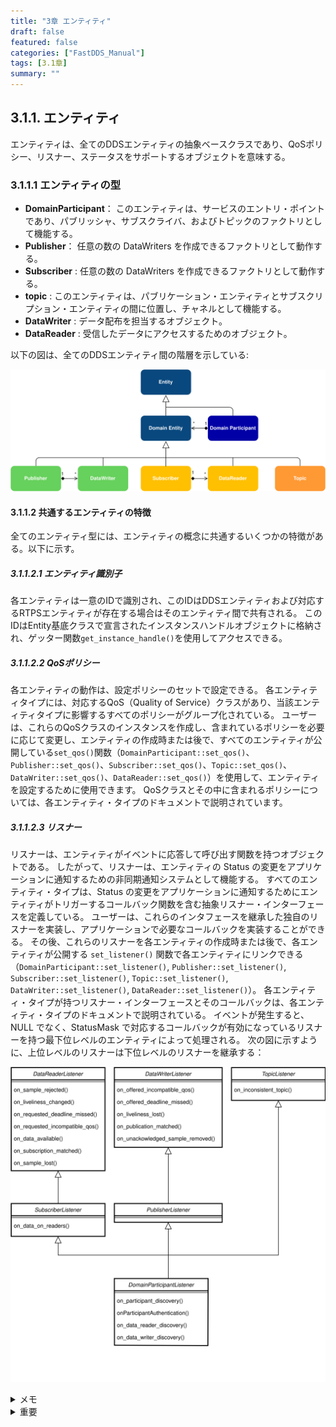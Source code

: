 ```yaml
---
title: "3章 エンティティ"
draft: false
featured: false
categories: ["FastDDS_Manual"]
tags: [3.1章]
summary: ""
---
```

## 3.1.1. エンティティ
エンティティは、全てのDDSエンティティの抽象ベースクラスであり、QoSポリシー、リスナー、ステータスをサポートするオブジェクトを意味する。

### 3.1.1.1 エンティティの型
- **DomainParticipant**： このエンティティは、サービスのエントリ・ポイントであり、パブリッシャ、サブスクライバ、およびトピックのファクトリとして機能する。 
- **Publisher**： 任意の数の DataWriters を作成できるファクトリとして動作する。 
- **Subscriber** : 任意の数の DataWriters を作成できるファクトリとして動作する。
- **topic** : このエンティティは、パブリケーション・エンティティとサブスクリプション・エンティティの間に位置し、チャネルとして機能する。
- **DataWriter** : データ配布を担当するオブジェクト。
- **DataReader** : 受信したデータにアクセスするためのオブジェクト。

以下の図は、全てのDDSエンティティ間の階層を示している:

![entity_diagram](entity_diagram.svg)

#### 3.1.1.2 共通するエンティティの特徴
全てのエンティティ型には、エンティティの概念に共通するいくつかの特徴がある。以下に示す。

##### 3.1.1.2.1 エンティティ識別子
各エンティティは一意のIDで識別され、このIDはDDSエンティティおよび対応するRTPSエンティティが存在する場合はそのエンティティ間で共有される。 このIDはEntity基底クラスで宣言されたインスタンスハンドルオブジェクトに格納され、ゲッター関数`get_instance_handle()`を使用してアクセスできる。

##### 3.1.1.2.2 QoSポリシー
各エンティティの動作は、設定ポリシーのセットで設定できる。 各エンティティタイプには、対応するQoS（Quality of Service）クラスがあり、当該エンティティタイプに影響するすべてのポリシーがグループ化されている。 ユーザーは、これらのQoSクラスのインスタンスを作成し、含まれているポリシーを必要に応じて変更し、エンティティの作成時または後で、すべてのエンティティが公開している`set_qos()`関数（`DomainParticipant::set_qos()`、`Publisher::set_qos()`、`Subscriber::set_qos()`、`Topic::set_qos()`、`DataWriter::set_qos()`、`DataReader::set_qos()`）を使用して、エンティティを設定するために使用できます。 QoSクラスとその中に含まれるポリシーについては、各エンティティ・タイプのドキュメントで説明されています。

##### 3.1.1.2.3 リスナー
リスナーは、エンティティがイベントに応答して呼び出す関数を持つオブジェクトである。 したがって、リスナーは、エンティティの Status の変更をアプリケーションに通知するための非同期通知システムとして機能する。 すべてのエンティティ・タイプは、Status の変更をアプリケーションに通知するためにエンティティがトリガーするコールバック関数を含む抽象リスナー・インターフェースを定義している。 ユーザーは、これらのインタフェースを継承した独自のリスナーを実装し、アプリケーションで必要なコールバックを実装することができる。 その後、これらのリスナーを各エンティティの作成時または後で、各エンティティが公開する `set_listener()` 関数で各エンティティにリンクできる（`DomainParticipant::set_listener()`, `Publisher::set_listener()`, `Subscriber::set_listener()`, `Topic::set_listener()`, `DataWriter::set_listener()`, `DataReader::set_listener()`）。 各エンティティ・タイプが持つリスナー・インターフェースとそのコールバックは、各エンティティ・タイプのドキュメントで説明されている。 イベントが発生すると、NULL でなく、StatusMask で対応するコールバックが有効になっているリスナーを持つ最下位レベルのエンティティによって処理される。 
次の図に示すように、上位レベルのリスナーは下位レベルのリスナーを継承する：

![listeners_inheritance_diagram](listeners_inheritance_diagram.svg)

<details><summary>メモ</summary>
on_data_on_readers()コールバックは、on_data_available()の前にメッセージを傍受する。 これは、DomainParticipantListenerが有効になっている場合、ユーザーはデフォルトでリスナーがStatusMask::all()を使用することを考慮する必要があることを意味する。 コールバック・エンティティの階層が保持されるので、on_data_on_readers()がこの場合に呼び出されることになる。 アプリケーションが代わりにon_data_available()を使いたい場合は、StatusMaskの対応するビットを無効にする必要がある。
</details>
<details><summary>重要</summary>

</details>